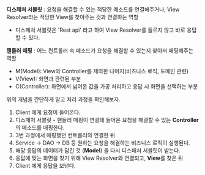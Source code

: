 <p><img alt="" src="https://velog.velcdn.com/images/jojehuni_9759/post/3a59a30e-f5ab-4808-984a-2c4808f6a1a2/image.png" /></p>
<p><strong>디스패처 서블릿</strong> : 요청을 해결할 수 있는 적당한 메소드를 연결해주거나, View Resolver라는 적당한 View를 찾아주는 것과 연결하는 역할</p>
<ul>
<li>디스페처 서블릿은 'Rest api' 라고 하여 View Resolver를 들르지 않고 바로 응답할 수 있다.</li>
</ul>
<p><strong>핸들러 매핑</strong> : 어느 컨트롤러 속 메소드가 요청을 해결할 수 있는지 찾아서 매핑해주는 역할</p>
<ul>
<li>M(Model): View와 Controller를 제외한 나머지(비즈니스 로직, 도메인 관련)</li>
<li>V(View): 화면과 관련된 부분</li>
<li>C(Controller):  화면에서 넘어온 값을 가공 처리하고 응답 시 화면을 선택하는 부분</li>
</ul>
<p>위의 개념을 간단하게 알고 처리 과정을 확인해보자.</p>
<ol>
<li>Client 에게 요청이 들어온다.</li>
<li>디스패처 서블릿 - 핸들러 매핑이 연결돼 들어온 요청을 해결할 수 있는 <strong>Controller</strong>의 메소드를 매핑한다.</li>
<li>3번 과정에서 매핑했던 컨트롤러와 연결한 뒤</li>
<li>Service -&gt; DAO -&gt; DB 등 원하는 요청을 해결하는 비즈니스 로직이 실행된다.</li>
<li>해당 응답의 데이터가 담긴 것 (<strong>Model</strong>) 을 다시 디스패처 서블릿이 받는다.</li>
<li>응답에 맞는 화면을 찾기 위해 View Resolver와 연결되고, <strong>View</strong>를 찾은 뒤</li>
<li>Client 에게 응답을 보낸다.</li>
</ol>